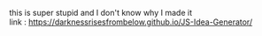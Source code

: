 this is super stupid and I don't know why I made it \
link : https://darknessrisesfrombelow.github.io/JS-Idea-Generator/
